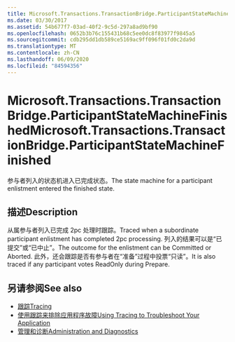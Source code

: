 ```yaml
---
title: Microsoft.Transactions.TransactionBridge.ParticipantStateMachineFinished
ms.date: 03/30/2017
ms.assetid: 54b677f7-03ad-40f2-9c5d-297a8ad9bf90
ms.openlocfilehash: 0652b3b76c155431b68c5ee0dc8f83977f9845a5
ms.sourcegitcommit: cdb295dd1db589ce5169ac9ff096f01fd0c2da9d
ms.translationtype: MT
ms.contentlocale: zh-CN
ms.lasthandoff: 06/09/2020
ms.locfileid: "84594356"
---
```

# <a name="microsofttransactionstransactionbridgeparticipantstatemachinefinished"></a><span data-ttu-id="0d870-102">Microsoft.Transactions.TransactionBridge.ParticipantStateMachineFinished</span><span class="sxs-lookup"><span data-stu-id="0d870-102">Microsoft.Transactions.TransactionBridge.ParticipantStateMachineFinished</span></span>
<span data-ttu-id="0d870-103">参与者列入的状态机进入已完成状态。</span><span class="sxs-lookup"><span data-stu-id="0d870-103">The state machine for a participant enlistment entered the finished state.</span></span>  
  
## <a name="description"></a><span data-ttu-id="0d870-104">描述</span><span class="sxs-lookup"><span data-stu-id="0d870-104">Description</span></span>  
 <span data-ttu-id="0d870-105">从属参与者列入已完成 2pc 处理时跟踪。</span><span class="sxs-lookup"><span data-stu-id="0d870-105">Traced when a subordinate participant enlistment has completed 2pc processing.</span></span> <span data-ttu-id="0d870-106">列入的结果可以是“已提交”或“已中止”。</span><span class="sxs-lookup"><span data-stu-id="0d870-106">The outcome for the enlistment can be Committed or Aborted.</span></span> <span data-ttu-id="0d870-107">此外，还会跟踪是否有参与者在“准备”过程中投票“只读”。</span><span class="sxs-lookup"><span data-stu-id="0d870-107">It is also traced if any participant votes ReadOnly during Prepare.</span></span>  
  
## <a name="see-also"></a><span data-ttu-id="0d870-108">另请参阅</span><span class="sxs-lookup"><span data-stu-id="0d870-108">See also</span></span>

- [<span data-ttu-id="0d870-109">跟踪</span><span class="sxs-lookup"><span data-stu-id="0d870-109">Tracing</span></span>](index.md)
- [<span data-ttu-id="0d870-110">使用跟踪来排除应用程序故障</span><span class="sxs-lookup"><span data-stu-id="0d870-110">Using Tracing to Troubleshoot Your Application</span></span>](using-tracing-to-troubleshoot-your-application.md)
- [<span data-ttu-id="0d870-111">管理和诊断</span><span class="sxs-lookup"><span data-stu-id="0d870-111">Administration and Diagnostics</span></span>](../index.md)
